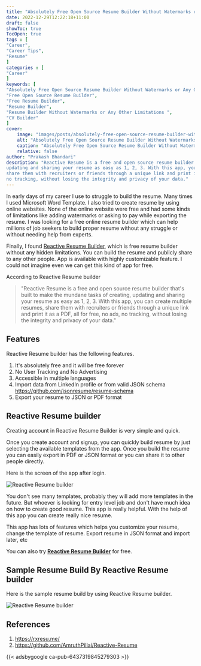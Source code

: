 ```yaml
---
title: "Absolutely Free Open Source Resume Builder Without Watermarks or Any Other Limitations"
date: 2022-12-29T12:22:18+11:00
draft: false
showToc: true
TocOpen: true
tags : [
"Career",
"Career Tips",
"Resume"
]
categories : [
"Career"
]
keywords: [
"Absolutely Free Open Source Resume Builder Without Watermarks or Any Other Limitations",
"Free Open Source Resume Builder",
"Free Resume Builder",
"Resume Builder",
"Resume Builder Without Watermarks or Any Other Limitations ",
"CV Builder"
]
cover:
    image: "images/posts/absolutely-free-open-source-resume-builder-without-watermarks-or-any-other-limitations/absolutely-free-open-source-resume-builder-without-watermarks-or-any-other-limitations.png"
    alt: "Absolutely Free Open Source Resume Builder Without Watermarks or Any Other Limitations"
    caption: "Absolutely Free Open Source Resume Builder Without Watermarks or Any Other Limitations"
    relative: false
author: "Prakash Bhandari"
description: "Reactive Resume is a free and open source resume builder that's built to make the mundane tasks of creating,
updating and sharing your resume as easy as 1, 2, 3. With this app, you can create multiple resumes,
share them with recruiters or friends through a unique link and print it as a PDF, all for free, no ads,
no tracking, without losing the integrity and privacy of your data."
---
```


In early days of my career I use to struggle to build the resume. 
Many times I used Microsoft Word Template. I also tried to create resume by using online websites. 
None of the online website were free and had some kinds of limitations like adding watermarks or asking to pay while exporting the resume.
I was looking for a free online resume builder which can help millions of job seekers to build proper 
resume without any struggle or without needing help from experts.

Finally, I found [Reactive Resume Builder](https://rxresu.me/), which is free resume builder without any hidden limitations. 
You can build the resume and publicly share to any other people.  App is available with highly customizable feature.
I could not imagine even we can get this kind of app for free.

According to Reactive Resume builder
>"Reactive Resume is a free and open source resume builder that's built to make the mundane tasks of creating, 
updating and sharing your resume as easy as 1, 2, 3. With this app, you can create multiple resumes, 
share them with recruiters or friends through a unique link and print it as a PDF, all for free, no ads, 
no tracking, without losing the integrity and privacy of your data."

## Features

Reactive Resume builder has the following features.

1. It's absolutely free and it will be free forever 
2. No User Tracking  and No Advertising 
3. Accessible in multiple languages 
4. Import data from LinkedIn profile or from valid JSON schema https://github.com/jsonresume/resume-schema 
5. Export your resume to JSON or PDF format

## Reactive Resume builder

Creating account in Reactive Resume Builder is very simple and quick.

Once you create account and signup, you can quickly build resume by just selecting the available templates from the app.
Once you build the resume you can easily export in PDF or JSON
format or you can share it to other people directly. 

Here is the screen of the app after login.

![Reactive Resume builder](/images/posts/absolutely-free-open-source-resume-builder-without-watermarks-or-any-other-limitations/workspace.png#center)

You don't see many templates, probably they will add more templates in the future. 
But whoever is looking for entry level job and don't have much idea on how to create good resume. 
This app is really helpful. With the help of this app you can create really nice resume.

This app has lots of features which helps you customize your resume, change the template of resume. 
Export resume in JSON format and import later, etc

You can also try **[Reactive Resume Builder](https://rxresu.me/)** for free.

## Sample Resume Build By Reactive Resume builder

Here is the sample resume build by using Reactive Resume builder.

![Reactive Resume builder](/images/posts/absolutely-free-open-source-resume-builder-without-watermarks-or-any-other-limitations/sample-resume.png#center)

## References

1. https://rxresu.me/
2. https://github.com/AmruthPillai/Reactive-Resume

{{< adsbygoogle  ca-pub-6437319845279303 >}}
